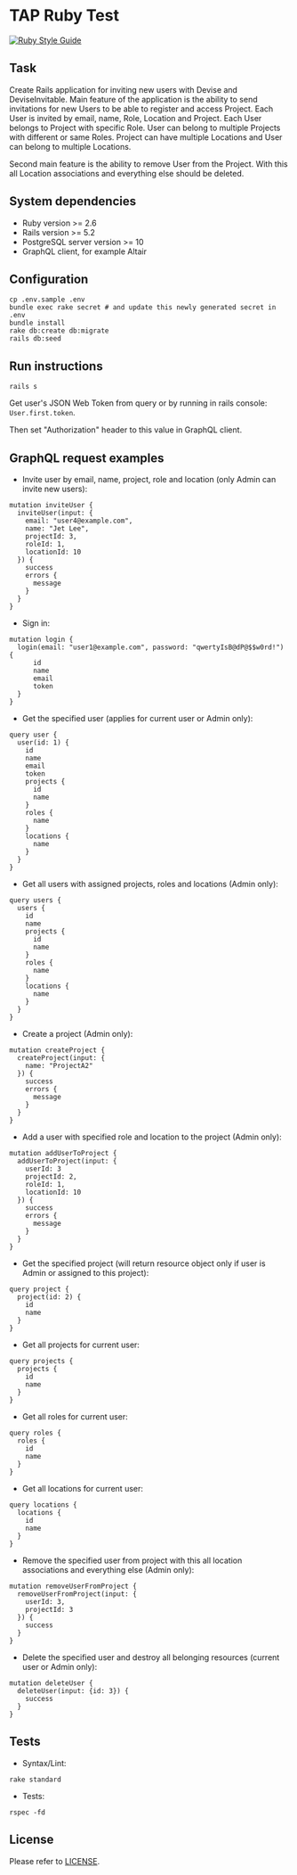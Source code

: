 # TAP Ruby Test

[![Ruby Style Guide](https://img.shields.io/badge/code_style-standard-brightgreen.svg)](https://github.com/testdouble/standard)

## Task

Create Rails application for inviting new users with Devise and DeviseInvitable. Main feature of
the application is the ability to send invitations for new Users to be able to register and access
Project. Each User is invited by email, name, Role, Location and Project. Each User belongs to
Project with specific Role. User can belong to multiple Projects with different or same Roles.
Project can have multiple Locations and User can belong to multiple Locations.

Second main feature is the ability to remove User from the Project. With this all Location
associations and everything else should be deleted.

## System dependencies

* Ruby version >= 2.6
* Rails version >= 5.2
* PostgreSQL server version >= 10
* GraphQL client, for example Altair

## Configuration

```
cp .env.sample .env
bundle exec rake secret # and update this newly generated secret in .env
bundle install
rake db:create db:migrate
rails db:seed
```

## Run instructions

```
rails s
```

Get user's JSON Web Token from query or by running in rails console: ```User.first.token```.

Then set "Authorization" header to this value in GraphQL client.

## GraphQL request examples

* Invite user by email, name, project, role and location (only Admin can invite new users):
```
mutation inviteUser {
  inviteUser(input: {
    email: "user4@example.com",
    name: "Jet Lee",
    projectId: 3,
    roleId: 1,
    locationId: 10
  }) {
    success
    errors {
      message
    }
  }
}
```

* Sign in:
```
mutation login {
  login(email: "user1@example.com", password: "qwertyIsB@dP@$$w0rd!") {
      id
      name
      email
      token
  }
}
```

* Get the specified user (applies for current user or Admin only):
```
query user {
  user(id: 1) {
    id
    name
    email
    token
    projects {
      id
      name
    }
    roles {
      name
    }
    locations {
      name
    }
  }
}
```

* Get all users with assigned projects, roles and locations (Admin only):
```
query users {
  users {
    id
    name
    projects {
      id
      name
    }
    roles {
      name
    }
    locations {
      name
    }
  }
}
```

* Create a project (Admin only):
```
mutation createProject {
  createProject(input: {
    name: "ProjectA2"
  }) {
    success
    errors {
      message
    }
  }
}
```

* Add a user with specified role and location to the project (Admin only):
```
mutation addUserToProject {
  addUserToProject(input: {
    userId: 3
    projectId: 2,
    roleId: 1,
    locationId: 10
  }) {
    success
    errors {
      message
    }
  }
}
```

* Get the specified project (will return resource object only if user is Admin or assigned to this project):
```
query project {
  project(id: 2) {
    id
    name
  }
}
```

* Get all projects for current user:
```
query projects {
  projects {
    id
    name
  }
}
```

* Get all roles for current user:
```
query roles {
  roles {
    id
    name
  }
}
```

* Get all locations for current user:
```
query locations {
  locations {
    id
    name
  }
}
```

* Remove the specified user from project with this all location associations and everything else (Admin only):
```
mutation removeUserFromProject {
  removeUserFromProject(input: {
    userId: 3,
    projectId: 3
  }) {
    success
  }
}
```

* Delete the specified user and destroy all belonging resources (current user or Admin only):
```
mutation deleteUser {
  deleteUser(input: {id: 3}) {
    success
  }
}
```

## Tests

* Syntax/Lint:
```
rake standard
```

* Tests:
```
rspec -fd
```

## License

Please refer to [LICENSE](LICENSE).
